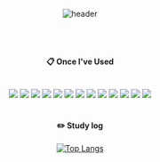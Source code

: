 <div align="center">
  
  ![header](https://capsule-render.vercel.app/api?type=venom&text=kjink98's%20Github&color=auto)

   <br/>
   <br/>

   ####  :clipboard: Once I've Used 

   <br/>

  
  <img src="https://img.shields.io/badge/JAVA-007396?style=for-the-badge&logo=java&logoColor=white">
  <img src="https://img.shields.io/badge/MySQL-4479A1?style=for-the-badge&logo=MySQL&logoColor=white">
  <img src="https://img.shields.io/badge/Oracle-F80000?style=for-the-badge&logo=Oracle&logoColor=white">
  <img src="https://img.shields.io/badge/mariadb-003545?style=for-the-badge&logo=mariadb&logoColor=black"/>
  <img src="https://img.shields.io/badge/Eclipse-2C2255?style=for-the-badge&logo=Eclipse%20IDE&logoColor=white">  
  <img src="https://img.shields.io/badge/github-181717?style=for-the-badge&logo=github&logoColor=white">  
  <img src="https://img.shields.io/badge/aws-232F3E?style=for-the-badge&logo=aws&logoColor=white">
  <img src="https://img.shields.io/badge/Spring-6DB33F?style=for-the-badge&logo=Spring&logoColor=white"/>
  <img src="https://img.shields.io/badge/Typescript-3178C6?style=for-the-badge&logo=Typescript&logoColor=white"/>
  <img src="https://img.shields.io/badge/Vue.js-4FC08D?style=for-the-badge&logo=Vue.js&logoColor=white"/> 
  <img src="https://img.shields.io/badge/React-61DAFB?style=for-the-badge&logo=React&logoColor=black"/>
  <img src="https://img.shields.io/badge/javascript-F7DF1E?style=for-the-badge&logo=javascript&logoColor=black"/>
  <img src="https://img.shields.io/badge/html5-E34F26?style=for-the-badge&logo=html5&logoColor=black"/>

  <br/>
  <br/>
 
  #### :pencil2: Study log
  [![Top Langs](https://github-readme-stats.vercel.app/api/top-langs/?username=kjink98&layout=compact)](https://github.com/anuraghazra/github-readme-stats)
  
</div>
